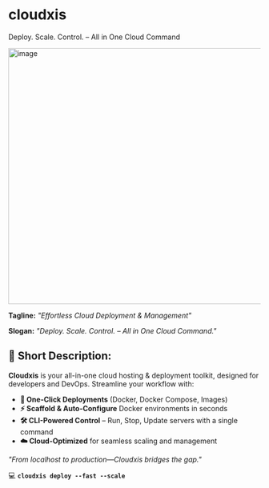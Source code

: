 # cloudxis
Deploy. Scale. Control. – All in One Cloud Command

<img width="512" height="512" alt="image" src="https://github.com/user-attachments/assets/4b0fa6f6-770c-4930-91f2-4d15acf30ffc" />

**Tagline:** *"Effortless Cloud Deployment & Management"*  

**Slogan:** *"Deploy. Scale. Control. – All in One Cloud Command."*  

## 🚀 **Short Description:**  
**Cloudxis** is your all-in-one cloud hosting & deployment toolkit, designed for developers and DevOps. Streamline your workflow with:  

- **🚀 One-Click Deployments** (Docker, Docker Compose, Images)  
- **⚡ Scaffold & Auto-Configure** Docker environments in seconds  
- **🛠️ CLI-Powered Control** – Run, Stop, Update servers with a single command  
- **☁️ Cloud-Optimized** for seamless scaling and management  

*"From localhost to production—Cloudxis bridges the gap."*  

💻 **`cloudxis deploy --fast --scale`**  
